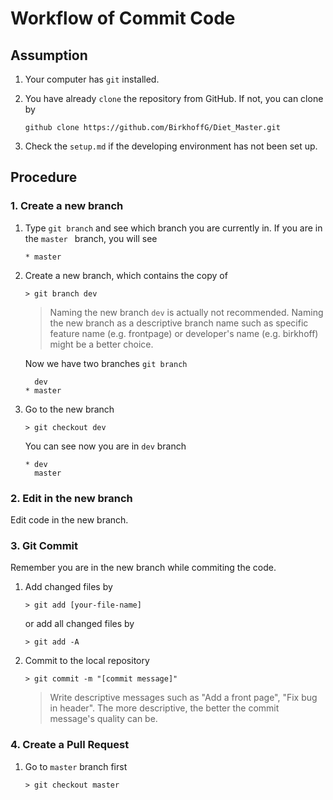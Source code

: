 # Workflow of Commit Code

## Assumption

1. Your computer has `git` installed.

2. You have already `clone` the repository from GitHub. If not, you can clone by

   ```
   github clone https://github.com/BirkhoffG/Diet_Master.git
   ```

3. Check the `setup.md` if the developing environment has not been set up.

## Procedure

### 1. Create a new branch

1. Type `git branch` and see which branch you are currently in. If you are in the `master ` branch, you will see

    ```
    * master
    ```

2. Create a new branch, which contains the copy of 

   ```
   > git branch dev
   ```

   > Naming the new branch `dev` is actually not recommended. Naming the new branch as a descriptive branch name such as specific feature name (e.g. frontpage) or developer's name (e.g. birkhoff) might be a better choice.
   
   Now we have two branches `git branch`
   
   ```
     dev
   * master
   ```

3. Go to the new branch

   ```
   > git checkout dev
   ```

   You can see now you are in `dev` branch

   ```
   * dev
     master
   ```

### 2. Edit in the new branch

Edit code in the new branch. 

### 3. Git Commit 

Remember you are in the new branch while commiting the code.

1. Add changed files by

   ```
   > git add [your-file-name]
   ```

   or add all changed files by

   ```
   > git add -A
   ```

2. Commit to the local repository

   ```
   > git commit -m "[commit message]"
   ```

   > Write descriptive messages such as "Add a front page", "Fix bug in header". The more descriptive, the better the commit message's quality can be.

### 4. Create a Pull Request

1. Go to `master` branch first

   ```
   > git checkout master
   ```

   